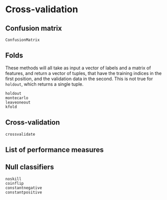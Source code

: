 # Cross-validation

## Confusion matrix

```@docs
ConfusionMatrix
```

## Folds

These methods will all take as input a vector of labels and a matrix of features,
and return a vector of tuples, that have the training indices in the first
position, and the validation data in the second. This is not true for `holdout`,
which returns a single tuple.

```@docs
holdout
montecarlo
leaveoneout
kfold
```

## Cross-validation

```@docs
crossvalidate
```

## List of performance measures

## Null classifiers

```@docs
noskill
coinflip
constantnegative
constantpositive
```
